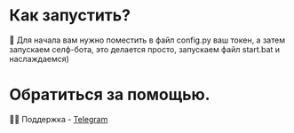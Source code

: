 # Как запустить?
🖤 Для начала вам нужно поместить в файл config.py ваш токен, а затем запускаем селф-бота, это делается просто, запускаем файл start.bat и наслаждаемся)

# Обратиться за помощью.
👨‍💻 Поддержка - [Telegram](https://t.me/+6EC07SaV_EhmOTRi)
